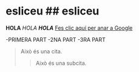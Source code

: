 # esliceu ## esliceu

**HOLA**
*HOLA*
***HOLA***
[Fes clic aquí per anar a Google](https://www.google.com)


-PRIMERA PART
-2NA PART
-3RA PART



> Això és una cita.
>> Això és una subcita.
